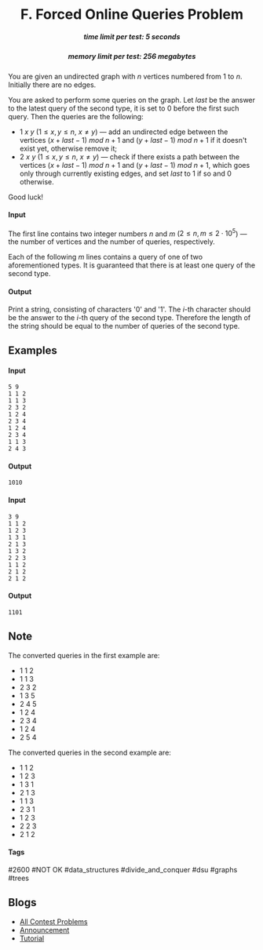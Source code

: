 <h1 style='text-align: center;'> F. Forced Online Queries Problem</h1>

<h5 style='text-align: center;'>time limit per test: 5 seconds</h5>
<h5 style='text-align: center;'>memory limit per test: 256 megabytes</h5>

You are given an undirected graph with $n$ vertices numbered from $1$ to $n$. Initially there are no edges.

You are asked to perform some queries on the graph. Let $last$ be the answer to the latest query of the second type, it is set to $0$ before the first such query. Then the queries are the following:

* $1~x~y$ ($1 \le x, y \le n$, $x \ne y$) — add an undirected edge between the vertices $(x + last - 1)~mod~n + 1$ and $(y + last - 1)~mod~n + 1$ if it doesn't exist yet, otherwise remove it;
* $2~x~y$ ($1 \le x, y \le n$, $x \ne y$) — check if there exists a path between the vertices $(x + last - 1)~mod~n + 1$ and $(y + last - 1)~mod~n + 1$, which goes only through currently existing edges, and set $last$ to $1$ if so and $0$ otherwise.

Good luck!

#### Input

The first line contains two integer numbers $n$ and $m$ ($2 \le n, m \le 2 \cdot 10^5$) — the number of vertices and the number of queries, respectively.

Each of the following $m$ lines contains a query of one of two aforementioned types. It is guaranteed that there is at least one query of the second type.

#### Output

Print a string, consisting of characters '0' and '1'. The $i$-th character should be the answer to the $i$-th query of the second type. Therefore the length of the string should be equal to the number of queries of the second type.

## Examples

#### Input


```text
5 9
1 1 2
1 1 3
2 3 2
1 2 4
2 3 4
1 2 4
2 3 4
1 1 3
2 4 3
```
#### Output


```text
1010
```
#### Input


```text
3 9
1 1 2
1 2 3
1 3 1
2 1 3
1 3 2
2 2 3
1 1 2
2 1 2
2 1 2
```
#### Output


```text
1101
```
## Note

The converted queries in the first example are:

* 1 1 2
* 1 1 3
* 2 3 2
* 1 3 5
* 2 4 5
* 1 2 4
* 2 3 4
* 1 2 4
* 2 5 4

The converted queries in the second example are:

* 1 1 2
* 1 2 3
* 1 3 1
* 2 1 3
* 1 1 3
* 2 3 1
* 1 2 3
* 2 2 3
* 2 1 2


#### Tags 

#2600 #NOT OK #data_structures #divide_and_conquer #dsu #graphs #trees 

## Blogs
- [All Contest Problems](../Educational_Codeforces_Round_72_(Rated_for_Div._2).md)
- [Announcement](../blogs/Announcement.md)
- [Tutorial](../blogs/Tutorial.md)
